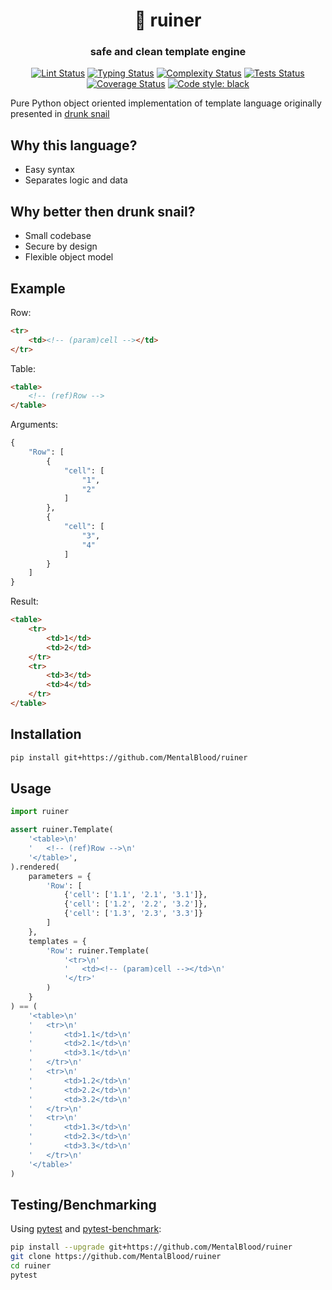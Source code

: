 <h1 align="center">🔫 ruiner</h1>

<h3 align="center">safe and clean template engine</h3>

<p align="center">
<a href="https://github.com/MentalBlood/ruiner/blob/master/.github/workflows/lint.yml"><img alt="Lint Status" src="https://github.com/MentalBlood/ruiner/actions/workflows/lint.yml/badge.svg"></a>
<a href="https://github.com/MentalBlood/ruiner/blob/master/.github/workflows/typing.yml"><img alt="Typing Status" src="https://github.com/MentalBlood/ruiner/actions/workflows/typing.yml/badge.svg"></a>
<a href="https://github.com/MentalBlood/ruiner/blob/master/.github/workflows/complexity.yml"><img alt="Complexity Status" src="https://github.com/MentalBlood/ruiner/actions/workflows/complexity.yml/badge.svg"></a>
<a href="https://github.com/MentalBlood/ruiner/blob/master/.github/workflows/tests.yml"><img alt="Tests Status" src="https://github.com/MentalBlood/ruiner/actions/workflows/tests.yml/badge.svg"></a>
<a href="https://github.com/MentalBlood/ruiner/blob/master/.github/workflows/coverage.yml"><img alt="Coverage Status" src="https://github.com/MentalBlood/ruiner/actions/workflows/coverage.yml/badge.svg"></a>
<a href="https://github.com/psf/black"><img alt="Code style: black" src="https://img.shields.io/badge/code%20style-black-000000.svg"></a>
</p>

Pure Python object oriented implementation of template language originally presented in [drunk snail](https://github.com/mentalblood/drunk_snail)

## Why this language?

* Easy syntax
* Separates logic and data

## Why better then drunk snail?

* Small codebase
* Secure by design
* Flexible object model

## Example

Row:
```html
<tr>
    <td><!-- (param)cell --></td>
</tr>
```
Table:
```html
<table>
    <!-- (ref)Row -->
</table>
```
Arguments:
```python
{
    "Row": [
        {
            "cell": [
                "1",
                "2"
            ]
        },
        {
            "cell": [
                "3",
                "4"
            ]
        }
    ]
}
```
Result:
```html
<table>
    <tr>
        <td>1</td>
        <td>2</td>
    </tr>
    <tr>
        <td>3</td>
        <td>4</td>
    </tr>
</table>
```

## Installation

```bash
pip install git+https://github.com/MentalBlood/ruiner
```

## Usage

```python
import ruiner

assert ruiner.Template(
	'<table>\n'
	'	<!-- (ref)Row -->\n'
	'</table>',
).rendered(
	parameters = {
		'Row': [
			{'cell': ['1.1', '2.1', '3.1']},
			{'cell': ['1.2', '2.2', '3.2']},
			{'cell': ['1.3', '2.3', '3.3']}
		]
	},
	templates = {
		'Row': ruiner.Template(
			'<tr>\n'
			'	<td><!-- (param)cell --></td>\n'
			'</tr>'
		)
	}
) == (
	'<table>\n'
	'	<tr>\n'
	'		<td>1.1</td>\n'
	'		<td>2.1</td>\n'
	'		<td>3.1</td>\n'
	'	</tr>\n'
	'	<tr>\n'
	'		<td>1.2</td>\n'
	'		<td>2.2</td>\n'
	'		<td>3.2</td>\n'
	'	</tr>\n'
	'	<tr>\n'
	'		<td>1.3</td>\n'
	'		<td>2.3</td>\n'
	'		<td>3.3</td>\n'
	'	</tr>\n'
	'</table>'
)
```

## Testing/Benchmarking

Using [pytest](https://pypi.org/project/pytest/) and [pytest-benchmark](https://github.com/ionelmc/pytest-benchmark):

```bash
pip install --upgrade git+https://github.com/MentalBlood/ruiner
git clone https://github.com/MentalBlood/ruiner
cd ruiner
pytest
```
